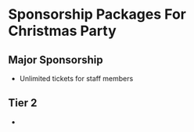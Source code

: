# Sponsorship Packages For Christmas Party

## Major Sponsorship

* Unlimited tickets for staff members


## Tier 2

* 

